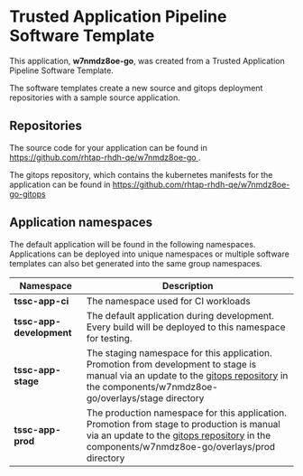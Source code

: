 # Trusted Application Pipeline Software Template

This application, **w7nmdz8oe-go**, was created from a Trusted Application Pipeline Software Template.

The software templates create a new source and gitops deployment repositories with a sample source application. 

## Repositories

The source code for your application can be found in [https://github.com/rhtap-rhdh-qe/w7nmdz8oe-go ](https://github.com/rhtap-rhdh-qe/w7nmdz8oe-go ).
 
The gitops repository, which contains the kubernetes manifests for the application can be found in 
[https://github.com/rhtap-rhdh-qe/w7nmdz8oe-go-gitops ](https://github.com/rhtap-rhdh-qe/w7nmdz8oe-go-gitops ) 

## Application namespaces 

The default application will be found in the following namespaces. Applications can be deployed into unique namespaces or multiple software templates can also bet generated into the same group namespaces.  

|  Namespace   |  Description   |  
| -------- | -------- |
| **tssc-app-ci** | The namespace used for CI workloads |
| **tssc-app-development** | The default application during development. Every build will be deployed to this namespace for testing. |
| **tssc-app-stage** | The staging namespace for this application. Promotion from development to stage is manual via an update to the [gitops repository](https://github.com/rhtap-rhdh-qe/w7nmdz8oe-go-gitops ) in the components/w7nmdz8oe-go/overlays/stage directory |
| **tssc-app-prod** | The production namespace for this application. Promotion from stage to production is manual via an update to the [gitops repository](https://github.com/rhtap-rhdh-qe/w7nmdz8oe-go-gitops ) in the components/w7nmdz8oe-go/overlays/prod directory |